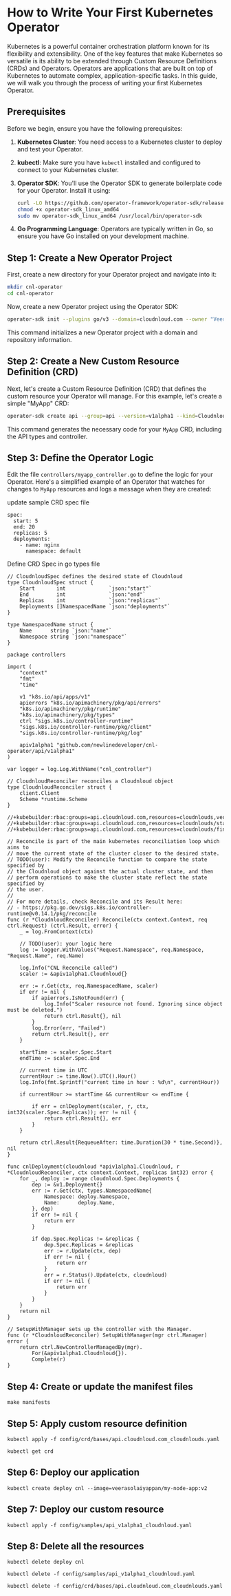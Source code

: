 # How to Write Your First Kubernetes Operator

Kubernetes is a powerful container orchestration platform known for its flexibility and extensibility. One of the key features that make Kubernetes so versatile is its ability to be extended through Custom Resource Definitions (CRDs) and Operators. Operators are applications that are built on top of Kubernetes to automate complex, application-specific tasks. In this guide, we will walk you through the process of writing your first Kubernetes Operator.

## Prerequisites

Before we begin, ensure you have the following prerequisites:

1. **Kubernetes Cluster**: You need access to a Kubernetes cluster to deploy and test your Operator.

2. **kubectl**: Make sure you have `kubectl` installed and configured to connect to your Kubernetes cluster.

3. **Operator SDK**: You'll use the Operator SDK to generate boilerplate code for your Operator. Install it using:

   ```bash
   curl -LO https://github.com/operator-framework/operator-sdk/releases/latest/download/operator-sdk_linux_amd64
   chmod +x operator-sdk_linux_amd64
   sudo mv operator-sdk_linux_amd64 /usr/local/bin/operator-sdk
   ```

4. **Go Programming Language**: Operators are typically written in Go, so ensure you have Go installed on your development machine.

## Step 1: Create a New Operator Project

First, create a new directory for your Operator project and navigate into it:

```bash
mkdir cnl-operator
cd cnl-operator
```

Now, create a new Operator project using the Operator SDK:

```bash
operator-sdk init --plugins go/v3 --domain=cloudnloud.com --owner "Veera" --repo=github.com/newlinedeveloper/cnl-operator
```

This command initializes a new Operator project with a domain and repository information. 

## Step 2: Create a New Custom Resource Definition (CRD)

Next, let's create a Custom Resource Definition (CRD) that defines the custom resource your Operator will manage. For this example, let's create a simple "MyApp" CRD:

```bash
operator-sdk create api --group=api --version=v1alpha1 --kind=Cloudnloud --resource=true --controller=true
```

This command generates the necessary code for your `MyApp` CRD, including the API types and controller.

## Step 3: Define the Operator Logic

Edit the file `controllers/myapp_controller.go` to define the logic for your Operator. Here's a simplified example of an Operator that watches for changes to `MyApp` resources and logs a message when they are created:

update sample CRD spec file

```
spec:
  start: 5 
  end: 20 
  replicas: 5
  deployments:
    - name: nginx
      namespace: default

```

Define CRD Spec in go types file

```
// CloudnloudSpec defines the desired state of Cloudnloud
type CloudnloudSpec struct {
	Start       int              `json:"start"`
	End         int              `json:"end"`
	Replicas    int              `json:"replicas"`
	Deployments []NamespacedName `json:"deployments"`
}

type NamespacedName struct {
	Name      string `json:"name"`
	Namespace string `json:"namespace"`
}
```


```
package controllers

import (
	"context"
	"fmt"
	"time"

	v1 "k8s.io/api/apps/v1"
	apierrors "k8s.io/apimachinery/pkg/api/errors"
	"k8s.io/apimachinery/pkg/runtime"
	"k8s.io/apimachinery/pkg/types"
	ctrl "sigs.k8s.io/controller-runtime"
	"sigs.k8s.io/controller-runtime/pkg/client"
	"sigs.k8s.io/controller-runtime/pkg/log"

	apiv1alpha1 "github.com/newlinedeveloper/cnl-operator/api/v1alpha1"
)

var logger = log.Log.WithName("cnl_controller")

// CloudnloudReconciler reconciles a Cloudnloud object
type CloudnloudReconciler struct {
	client.Client
	Scheme *runtime.Scheme
}

//+kubebuilder:rbac:groups=api.cloudnloud.com,resources=cloudnlouds,verbs=get;list;watch;create;update;patch;delete
//+kubebuilder:rbac:groups=api.cloudnloud.com,resources=cloudnlouds/status,verbs=get;update;patch
//+kubebuilder:rbac:groups=api.cloudnloud.com,resources=cloudnlouds/finalizers,verbs=update

// Reconcile is part of the main kubernetes reconciliation loop which aims to
// move the current state of the cluster closer to the desired state.
// TODO(user): Modify the Reconcile function to compare the state specified by
// the Cloudnloud object against the actual cluster state, and then
// perform operations to make the cluster state reflect the state specified by
// the user.
//
// For more details, check Reconcile and its Result here:
// - https://pkg.go.dev/sigs.k8s.io/controller-runtime@v0.14.1/pkg/reconcile
func (r *CloudnloudReconciler) Reconcile(ctx context.Context, req ctrl.Request) (ctrl.Result, error) {
	_ = log.FromContext(ctx)

	// TODO(user): your logic here
	log := logger.WithValues("Request.Namespace", req.Namespace, "Request.Name", req.Name)

	log.Info("CNL Reconcile called")
	scaler := &apiv1alpha1.Cloudnloud{}

	err := r.Get(ctx, req.NamespacedName, scaler)
	if err != nil {
		if apierrors.IsNotFound(err) {
			log.Info("Scaler resource not found. Ignoring since object must be deleted.")
			return ctrl.Result{}, nil
		}
		log.Error(err, "Failed")
		return ctrl.Result{}, err
	}

	startTime := scaler.Spec.Start
	endTime := scaler.Spec.End

	// current time in UTC
	currentHour := time.Now().UTC().Hour()
	log.Info(fmt.Sprintf("current time in hour : %d\n", currentHour))

	if currentHour >= startTime && currentHour <= endTime {

		if err = cnlDeployment(scaler, r, ctx, int32(scaler.Spec.Replicas)); err != nil {
			return ctrl.Result{}, err
		}
	}

	return ctrl.Result{RequeueAfter: time.Duration(30 * time.Second)}, nil
}

func cnlDeployment(cloudnloud *apiv1alpha1.Cloudnloud, r *CloudnloudReconciler, ctx context.Context, replicas int32) error {
	for _, deploy := range cloudnloud.Spec.Deployments {
		dep := &v1.Deployment{}
		err := r.Get(ctx, types.NamespacedName{
			Namespace: deploy.Namespace,
			Name:      deploy.Name,
		}, dep)
		if err != nil {
			return err
		}

		if dep.Spec.Replicas != &replicas {
			dep.Spec.Replicas = &replicas
			err := r.Update(ctx, dep)
			if err != nil {
				return err
			}
			err = r.Status().Update(ctx, cloudnloud)
			if err != nil {
				return err
			}
		}
	}
	return nil
}

// SetupWithManager sets up the controller with the Manager.
func (r *CloudnloudReconciler) SetupWithManager(mgr ctrl.Manager) error {
	return ctrl.NewControllerManagedBy(mgr).
		For(&apiv1alpha1.Cloudnloud{}).
		Complete(r)
}

```

## Step 4: Create or update the manifest files

```
make manifests
```

## Step 5: Apply custom resource definition
```
kubectl apply -f config/crd/bases/api.cloudnloud.com_cloudnlouds.yaml

kubectl get crd
```

## Step 6: Deploy our application 
```
kubectl create deploy cnl --image=veerasolaiyappan/my-node-app:v2
```


## Step 7: Deploy our custom resource 
```
kubectl apply -f config/samples/api_v1alpha1_cloudnloud.yaml
```

## Step 8: Delete all the resources
```
kubectl delete deploy cnl

kubectl delete -f config/samples/api_v1alpha1_cloudnloud.yaml

kubectl delete -f config/crd/bases/api.cloudnloud.com_cloudnlouds.yaml
```


